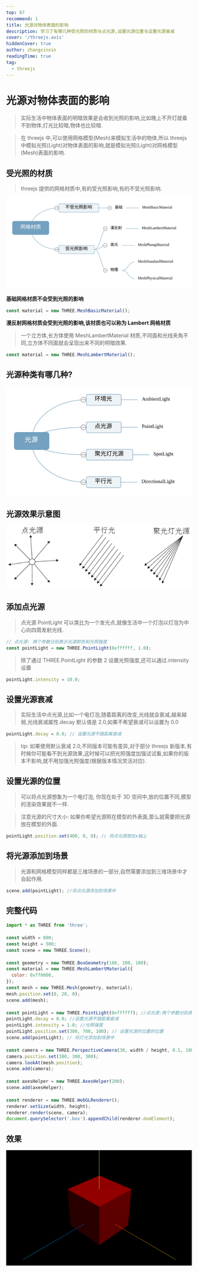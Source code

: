 ```yaml
---
top: 87
recommend: 1
title: 光源对物体表面的影响
description: 学习了有哪几种受光照的材质与点光源,设置光源位置与设置光源衰减
cover: '/threejs.avis'
hiddenCover: true
author: zhangxinxin
readingTime: true
tag:
  - threejs
---
```


# 光源对物体表面的影响

> 实际生活中物体表面的明暗效果是会收到光照的影响,比如晚上不开灯就看不到物体,灯光比较暗,物体也比较暗.

> 在 threejs 中,可以使用网格模型(Mesh)来模拟生活中的物体,所以 threejs 中模拟光照(Light)对物体表面的影响,就是模拟光照(Light)对网格模型(Mesh)表面的影响.

## 受光照的材质

> threejs 提供的网格材质中,有的受光照影响,有的不受光照影响.

![](../../public/threejs/网格材质.svg)

**基础网格材质不会受到光照的影响**

```js
const material = new THREE.MeshBasicMaterial();
```

**漫反射网格材质会受到光照的影响,该材质也可以称为 Lambert 网格材质**

> 一个立方体,长方体使用 MeshLambertMaterial 材质,不同面和光线夹角不同,立方体不同面就会呈现出来不同的明暗效果.

```js
const material = new THREE.MeshLambertMaterial();
```

## 光源种类有哪几种?

![](../../public/threejs/光源.svg)

## 光源效果示意图

![](../../public/threejs/光源示意图.png)

## 添加点光源

> 点光源 PointLight 可以类比为一个发光点,就像生活中一个灯泡以灯泡为中心向四周发射光线.

```js
// 点光源: 两个参数分别表示光源颜色和光照强度
const pointLight = new THREE.PointLight(0xffffff, 1.0);
```

> 除了通过 THREE.PointLight 的参数 2 设置光照强度,还可以通过.intensity 设置

```js
pointLight.intensity = 10.0;
```

## 设置光源衰减

> 实际生活中点光源,比如一个电灯泡,随着距离的改变,光线就会衰减,越来越弱,光线衰减属性.decay 默认值是 2.0,如果不希望衰减可以设置为 0.0

```js
pointLight.decay = 0.0; // 设置光源不随距离衰减
```

> tip: 如果使用默认衰减 2.0,不同版本可能有差异,对于部分 threejs 新版本,有时候你可能看不到光源效果,这时候可以把光照强度加强试试看,如果你的版本不影响,就不用加强光照强度(根据版本情况灵活对应).

## 设置光源的位置

> 可以将点光源想象为一个电灯泡, 你现在处于 3D 空间中,放的位置不同,模型的渲染效果就不一样.

> 注意光源的尺寸大小: 如果你希望光源照在模型的外表面,那么就需要把光源放在模型的外面.

```js
pointLight.position.set(400, 0, 0); // 将点光源放在x轴上
```

## 将光源添加到场景

> 光源和网格模型同样都是三维场景的一部分,自然需要添加到三维场景中才会起作用.

```js
scene.add(pointLight); //将点光源添加到场景中
```

## 完整代码

```js
import * as THREE from 'three';

const width = 800;
const height = 500;
const scene = new THREE.Scene();

const geometry = new THREE.BoxGeometry(100, 100, 100);
const material = new THREE.MeshLambertMaterial({
  color: 0xff0000,
});
const mesh = new THREE.Mesh(geometry, material);
mesh.position.set(0, 20, 0);
scene.add(mesh);

const pointLight = new THREE.PointLight(0xffffff); //点光源:两个参数分别表示光源颜色和光照强度
pointLight.decay = 0.0; //设置光源不随距离衰减
pointLight.intensity = 1.0; //光照强度
pointLight.position.set(300, 700, 100); // 设置光源的位置的位置
scene.add(pointLight); // 将灯光添加到场景中

const camera = new THREE.PerspectiveCamera(30, width / height, 0.1, 1000);
camera.position.set(300, 300, 300);
camera.lookAt(mesh.position);
scene.add(camera);

const axesHelper = new THREE.AxesHelper(200);
scene.add(axesHelper);

const renderer = new THREE.WebGLRenderer();
renderer.setSize(width, height);
renderer.render(scene, camera);
document.querySelector('.box').appendChild(renderer.domElement);
```

## 效果

![](../../public/threejs/点光源.png)
